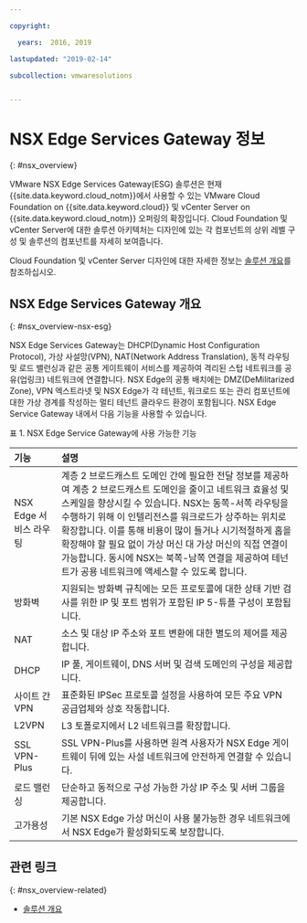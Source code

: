 ```yaml
---

copyright:

  years:  2016, 2019

lastupdated: "2019-02-14"

subcollection: vmwaresolutions


---
```


# NSX Edge Services Gateway 정보
{: #nsx_overview}

VMware NSX Edge Services Gateway(ESG) 솔루션은 현재 {{site.data.keyword.cloud_notm}}에서 사용할 수 있는 VMware Cloud Foundation on {{site.data.keyword.cloud}} 및 vCenter Server on {{site.data.keyword.cloud_notm}} 오퍼링의 확장입니다. Cloud Foundation 및 vCenter Server에 대한 솔루션 아키텍처는 디자인에 있는 각 컴포넌트의 상위 레벨 구성 및 솔루션의 컴포넌트를 자세히 보여줍니다.

Cloud Foundation 및 vCenter Server 디자인에 대한 자세한 정보는 [솔루션 개요](/docs/services/vmwaresolutions/archiref/solution?topic=vmware-solutions-solution_overview)를 참조하십시오.

## NSX Edge Services Gateway 개요
{: #nsx_overview-nsx-esg}

NSX Edge Services Gateway는 DHCP(Dynamic Host Configuration Protocol), 가상 사설망(VPN), NAT(Network Address Translation), 동적 라우팅 및 로드 밸런싱과 같은 공통 게이트웨이 서비스를 제공하여 격리된 스텁 네트워크를 공유(업링크) 네트워크에 연결합니다. NSX Edge의 공통 배치에는 DMZ(DeMilitarized Zone), VPN 엑스트라넷 및 NSX Edge가 각 테넌트, 워크로드 또는 관리 컴포넌트에 대한 가상 경계를 작성하는 멀티 테넌트 클라우드 환경이 포함됩니다. NSX Edge Service Gateway 내에서 다음 기능을 사용할 수 있습니다.

표 1. NSX Edge Service Gateway에 사용 가능한 기능

|기능 |설명 |
|:------- |:----------- |
|NSX Edge 서비스 라우팅 |계층 2 브로드캐스트 도메인 간에 필요한 전달 정보를 제공하여 계층 2 브로드캐스트 도메인을 줄이고 네트워크 효율성 및 스케일을 향상시킬 수 있습니다. NSX는 동쪽-서쪽 라우팅을 수행하기 위해 이 인텔리전스를 워크로드가 상주하는 위치로 확장합니다. 이를 통해 비용이 많이 들거나 시기적절하게 홉을 확장해야 할 필요 없이 가상 머신 대 가상 머신의 직접 연결이 가능합니다. 동시에 NSX는 북쪽-남쪽 연결을 제공하여 테넌트가 공용 네트워크에 액세스할 수 있도록 합니다. |
|방화벽 |지원되는 방화벽 규칙에는 모든 프로토콜에 대한 상태 기반 검사를 위한 IP 및 포트 범위가 포함된 IP 5-튜플 구성이 포함됩니다. |
|NAT |소스 및 대상 IP 주소와 포트 변환에 대한 별도의 제어를 제공합니다. |
|DHCP |IP 풀, 게이트웨이, DNS 서버 및 검색 도메인의 구성을 제공합니다. |
|사이트 간 VPN |표준화된 IPSec 프로토콜 설정을 사용하여 모든 주요 VPN 공급업체와 상호 작동합니다. |
|L2VPN | L3 토폴로지에서 L2 네트워크를 확장합니다. |
|SSL VPN-Plus |SSL VPN-Plus를 사용하면 원격 사용자가 NSX Edge 게이트웨이 뒤에 있는 사설 네트워크에 안전하게 연결할 수 있습니다. |
|로드 밸런싱 |단순하고 동적으로 구성 가능한 가상 IP 주소 및 서버 그룹을 제공합니다. |
|고가용성 |기본 NSX Edge 가상 머신이 사용 불가능한 경우 네트워크에서 NSX Edge가 활성화되도록 보장합니다. |

## 관련 링크
{: #nsx_overview-related}

* [솔루션 개요](/docs/services/vmwaresolutions/archiref/solution?topic=vmware-solutions-solution_overview)
